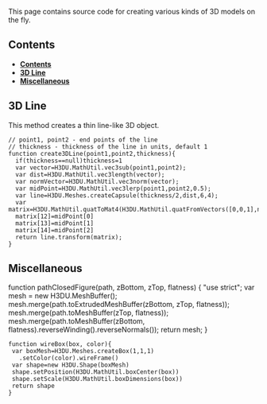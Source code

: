 This page contains source code for creating various kinds of 3D models on the fly.

<a id=Contents></a>
## Contents

- [**Contents**](#Contents)
- [**3D Line**](#3D_Line)
- [**Miscellaneous**](#Miscellaneous)

<a id=3D_Line></a>
## 3D Line

This method creates a thin line-like 3D object.

    // point1, point2 - end points of the line
    // thickness - thickness of the line in units, default 1
    function create3DLine(point1,point2,thickness){
      if(thickness==null)thickness=1
      var vector=H3DU.MathUtil.vec3sub(point1,point2);
      var dist=H3DU.MathUtil.vec3length(vector);
      var normVector=H3DU.MathUtil.vec3norm(vector);
      var midPoint=H3DU.MathUtil.vec3lerp(point1,point2,0.5);
      var line=H3DU.Meshes.createCapsule(thickness/2,dist,6,4);
      var matrix=H3DU.MathUtil.quatToMat4(H3DU.MathUtil.quatFromVectors([0,0,1],normVector));
      matrix[12]=midPoint[0]
      matrix[13]=midPoint[1]
      matrix[14]=midPoint[2]
      return line.transform(matrix);
    }

<a id=Miscellaneous></a>
## Miscellaneous

function pathClosedFigure(path, zBottom, zTop, flatness) {
  "use strict";
  var mesh = new H3DU.MeshBuffer();
  mesh.merge(path.toExtrudedMeshBuffer(zBottom, zTop, flatness));
  mesh.merge(path.toMeshBuffer(zTop, flatness));
  mesh.merge(path.toMeshBuffer(zBottom, flatness).reverseWinding().reverseNormals());
  return mesh;
}

    function wireBox(box, color){
     var boxMesh=H3DU.Meshes.createBox(1,1,1)
       .setColor(color).wireFrame()
     var shape=new H3DU.Shape(boxMesh)
     shape.setPosition(H3DU.MathUtil.boxCenter(box))
     shape.setScale(H3DU.MathUtil.boxDimensions(box))
     return shape
    }
